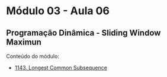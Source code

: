 # Módulo 03 - Aula 06
## Programação Dinâmica - Sliding Window Maximun

Conteúdo do módulo:
- [1143. Longest Common Subsequence](https://leetcode.com/problems/longest-common-subsequence/solutions/6275819/two-solutions-by-fernamn-m4fz/)